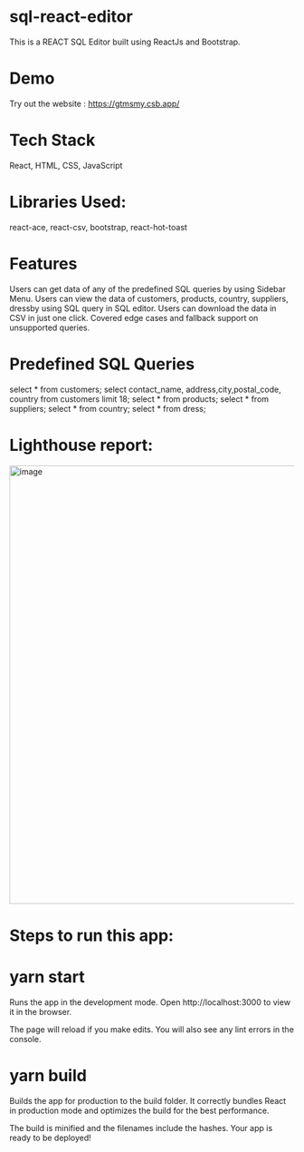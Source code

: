 # sql-react-editor

This is a REACT SQL Editor built using ReactJs and Bootstrap.


# Demo
Try out the website : https://gtmsmy.csb.app/

# Tech Stack
React, HTML, CSS, JavaScript

# Libraries Used:
react-ace, react-csv, bootstrap, react-hot-toast

# Features
Users can get data of any of the predefined SQL queries by using Sidebar Menu.
Users can view the data of customers, products, country, suppliers, dressby using SQL query in SQL editor.
Users can download the data in CSV in just one click.
Covered edge cases and fallback support on unsupported queries.


# Predefined SQL Queries
select * from customers;
select contact_name, address,city,postal_code, country from customers limit 18;
select * from products;
select * from suppliers;
select * from country;
select * from dress;

# Lighthouse report:
<img width="773" alt="image" src="https://github.com/MrGanesh/sql-react-editor-/assets/37218217/3ff07623-7781-43dd-81b8-216b5c29b78a">
 

# Steps to run this app:

# yarn start
Runs the app in the development mode.
Open http://localhost:3000 to view it in the browser.

The page will reload if you make edits.
You will also see any lint errors in the console.

# yarn build
Builds the app for production to the build folder.
It correctly bundles React in production mode and optimizes the build for the best performance.

The build is minified and the filenames include the hashes.
Your app is ready to be deployed!
